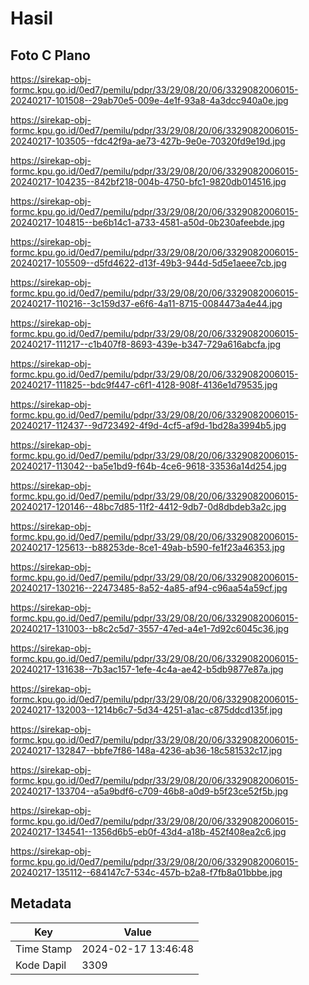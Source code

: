 # Hasil

## Foto C Plano

https://sirekap-obj-formc.kpu.go.id/0ed7/pemilu/pdpr/33/29/08/20/06/3329082006015-20240217-101508--29ab70e5-009e-4e1f-93a8-4a3dcc940a0e.jpg

https://sirekap-obj-formc.kpu.go.id/0ed7/pemilu/pdpr/33/29/08/20/06/3329082006015-20240217-103505--fdc42f9a-ae73-427b-9e0e-70320fd9e19d.jpg

https://sirekap-obj-formc.kpu.go.id/0ed7/pemilu/pdpr/33/29/08/20/06/3329082006015-20240217-104235--842bf218-004b-4750-bfc1-9820db014516.jpg

https://sirekap-obj-formc.kpu.go.id/0ed7/pemilu/pdpr/33/29/08/20/06/3329082006015-20240217-104815--be6b14c1-a733-4581-a50d-0b230afeebde.jpg

https://sirekap-obj-formc.kpu.go.id/0ed7/pemilu/pdpr/33/29/08/20/06/3329082006015-20240217-105509--d5fd4622-d13f-49b3-944d-5d5e1aeee7cb.jpg

https://sirekap-obj-formc.kpu.go.id/0ed7/pemilu/pdpr/33/29/08/20/06/3329082006015-20240217-110216--3c159d37-e6f6-4a11-8715-0084473a4e44.jpg

https://sirekap-obj-formc.kpu.go.id/0ed7/pemilu/pdpr/33/29/08/20/06/3329082006015-20240217-111217--c1b407f8-8693-439e-b347-729a616abcfa.jpg

https://sirekap-obj-formc.kpu.go.id/0ed7/pemilu/pdpr/33/29/08/20/06/3329082006015-20240217-111825--bdc9f447-c6f1-4128-908f-4136e1d79535.jpg

https://sirekap-obj-formc.kpu.go.id/0ed7/pemilu/pdpr/33/29/08/20/06/3329082006015-20240217-112437--9d723492-4f9d-4cf5-af9d-1bd28a3994b5.jpg

https://sirekap-obj-formc.kpu.go.id/0ed7/pemilu/pdpr/33/29/08/20/06/3329082006015-20240217-113042--ba5e1bd9-f64b-4ce6-9618-33536a14d254.jpg

https://sirekap-obj-formc.kpu.go.id/0ed7/pemilu/pdpr/33/29/08/20/06/3329082006015-20240217-120146--48bc7d85-11f2-4412-9db7-0d8dbdeb3a2c.jpg

https://sirekap-obj-formc.kpu.go.id/0ed7/pemilu/pdpr/33/29/08/20/06/3329082006015-20240217-125613--b88253de-8ce1-49ab-b590-fe1f23a46353.jpg

https://sirekap-obj-formc.kpu.go.id/0ed7/pemilu/pdpr/33/29/08/20/06/3329082006015-20240217-130216--22473485-8a52-4a85-af94-c96aa54a59cf.jpg

https://sirekap-obj-formc.kpu.go.id/0ed7/pemilu/pdpr/33/29/08/20/06/3329082006015-20240217-131003--b8c2c5d7-3557-47ed-a4e1-7d92c6045c36.jpg

https://sirekap-obj-formc.kpu.go.id/0ed7/pemilu/pdpr/33/29/08/20/06/3329082006015-20240217-131638--7b3ac157-1efe-4c4a-ae42-b5db9877e87a.jpg

https://sirekap-obj-formc.kpu.go.id/0ed7/pemilu/pdpr/33/29/08/20/06/3329082006015-20240217-132003--1214b6c7-5d34-4251-a1ac-c875ddcd135f.jpg

https://sirekap-obj-formc.kpu.go.id/0ed7/pemilu/pdpr/33/29/08/20/06/3329082006015-20240217-132847--bbfe7f86-148a-4236-ab36-18c581532c17.jpg

https://sirekap-obj-formc.kpu.go.id/0ed7/pemilu/pdpr/33/29/08/20/06/3329082006015-20240217-133704--a5a9bdf6-c709-46b8-a0d9-b5f23ce52f5b.jpg

https://sirekap-obj-formc.kpu.go.id/0ed7/pemilu/pdpr/33/29/08/20/06/3329082006015-20240217-134541--1356d6b5-eb0f-43d4-a18b-452f408ea2c6.jpg

https://sirekap-obj-formc.kpu.go.id/0ed7/pemilu/pdpr/33/29/08/20/06/3329082006015-20240217-135112--684147c7-534c-457b-b2a8-f7fb8a01bbbe.jpg


## Metadata

| Key        | Value               |
| ---------- | ------------------- |
| Time Stamp | 2024-02-17 13:46:48 |
| Kode Dapil | 3309                |



